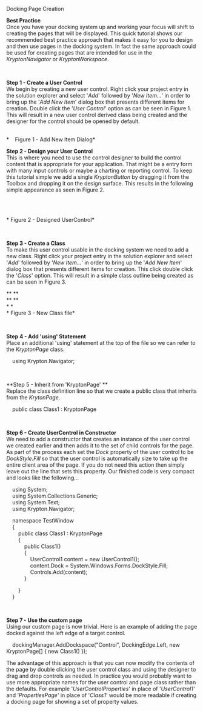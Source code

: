 Docking Page Creation

**Best Practice**  
Once you have your docking system up and working your focus will shift to
creating the pages that will be displayed. This quick tutorial shows our
recommended best practice approach that makes it easy for you to design and then
use pages in the docking system. In fact the same approach could be used for
creating pages that are intended for use in the *KryptonNavigator* or
*KryptonWorkspace*.

 

**Step 1 - Create a User Control**  
We begin by creating a new user control. Right click your project entry in the
solution explorer and select '*Add*' followed by '*New Item...*' in order to
bring up the '*Add New Item*' dialog box that presents different items for
creation. Double click the '*User Control*' option as can be seen in Figure 1.
This will result in a new user control derived class being created and the
designer for the control should be opened by default.

   
*    Figure 1 - Add New Item Dialog*

  
  
**Step 2 - Design your User Control**  
This is where you need to use the control designer to build the control content
that is appropriate for your application. That might be a entry form with many
input controls or maybe a charting or reporting control. To keep this
tutorial simple we add a single *KryptonButton* by dragging it from the Toolbox
and dropping it on the design surface. This results in the following simple
appearance as seen in Figure 2.

   
 

* Figure 2 - Designed UserControl*

 

  
**Step 3 - Create a Class**  
To make this user control usable in the docking system we need to add a new
class. Right click your project entry in the solution explorer and select
'*Add*' followed by '*New Item...*' in order to bring up the '*Add New Item*'
dialog box that presents different items for creation. This click double click
the '*Class*' option. This will result in a simple class outline being created
as can be seen in Figure 3.

** **  
** **  
* *  
* Figure 3 - New Class file*

 

**Step 4 - Add 'using' Statement**  
Place an additional 'using' statement at the top of the file so we can refer to
the *KryptonPage* class.

    using Krypton.Navigator;

 

**Step 5 - Inherit from 'KryptonPage' **  
Replace the class definition line so that we create a public class that inherits
from the *KrytonPage*.

    public class Class1 : KryptonPage

 

**Step 6 - Create UserControl in Constructor**  
We need to add a constructor that creates an instance of the user control we
created earlier and then adds it to the set of child controls for the page. As
part of the process each set the *Dock* property of the user control to be
*DockStyle.Fill* so that the user control is automatically size to take up the
entire client area of the page. If you do not need this action then simply leave
out the line that sets this property. Our finished code is very compact and
looks like the following...

    using System;  
    using System.Collections.Generic;  
    using System.Text;  
    using Krypton.Navigator;

    namespace TestWindow  
    {  
        public class Class1 : KryptonPage  
        {  
            public Class1()  
            {  
                UserControl1 content = new UserControl1();  
                content.Dock = System.Windows.Forms.DockStyle.Fill;  
                Controls.Add(content);  
            }

        }  
    }

 

**Step 7 - Use the custom page**  
Using our custom page is now trivial. Here is an example of adding the page
docked against the left edge of a target control.  
  
    dockingManager.AddDockspace("Control", DockingEdge.Left, new KryptonPage[] {
new Class1() });

  
The advantage of this approach is that you can now modify the contents of the
page by double clicking the user control class and using the designer to drag
and drop controls as needed. In practice you would probably want to use more
appropriate names for the user control and page class rather than the defaults.
For example '*UserControlProperties*' in place of '*UserControl1'* and
'*PropertiesPage*' in place of '*Class1*' would be more readable if creating a
docking page for showing a set of property values.
